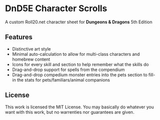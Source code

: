 # DnD5E Character Scrolls
A custom Roll20.net character sheet for **Dungeons & Dragons** 5th Edition

## Features
- Distinctive art style
- Minimal auto-calculation to allow for multi-class characters and homebrew content
- Icons for every skill and section to help remember what the skills do
- Drag-and-drop support for spells from the compendium
- Drag-and-drop compedium monster entries into the pets section to fill-in the stats for pets/familiars/animal companions

## License
This work is licensed the MIT License. You may basically do whatever you want with this work, but no warrenties nor guarantees are given.